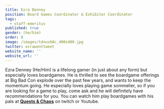 ```yaml
---
title: Ezra Denney
position: Board Games Coordinator & Exhibitor Coordinator
tags:
  - staff-emeritus
published: true
gender: (he/him)
order: 0
image: /images/tdnuvb8c_400x400.jpg
twitter: ezrawonttweet
website_name: ''
website_url: ''
---
```


Ezra Denney (He/Him) is a lifelong gamer (in just about any form) but especially loves boardgames. He is thrilled to see the boardgame offerings at Big Bad Con explode over the past few years, and wants to keep the momentum going. He especially loves playing game sommelier, so if you are looking for a game to play, come ask and he will definitely have recommendations for you. You can watch him play boardgames with his pals at **[Quests & Chaos](https://www.youtube.com/channel/UCHH6FUptua5O34hqPhQWSxw)** on twitch or Youtube.
